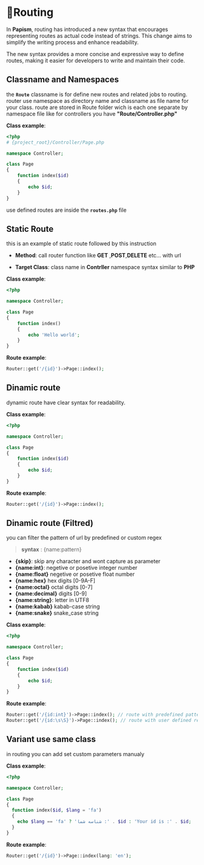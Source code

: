 # 🚦Routing

In **Papism**, routing has introduced a new syntax that encourages representing routes as actual code instead of strings. This change aims to simplify the writing process and enhance readability.

The new syntax provides a more concise and expressive way to define routes, making it easier for developers to write and maintain their code.

## Classname and Namespaces

the **`Route`** classname is for define new routes and related jobs to routing. router use namespace as directory name and classname as file name for your class.
route are stored in Route folder wich is each one separate by namespace file like for controllers you have **"Route/Controller.php"**

**Class example**:

```php
<?php
# {project_root}/Controller/Page.php

namespace Controller;

class Page
{
    function index($id)
    {
        echo $id;
    }
}

```

use defined routes are inside the **`routes.php`** file

## Static Route

this is an example of static route followed by this instruction

- **Method**: call router function like **GET** ,**POST**,**DELETE** etc... with url

- **Target Class**: class name in **Contrller** namespace syntax similar to **PHP**

**Class example**:

```php
<?php

namespace Controller;

class Page
{
    function index()
    {
        echo 'Hello world';
    }
}

```

**Route example**:

```php
Router::get('/{id}')->Page::index();
```

## Dinamic route

dynamic route have clear syntax for readability.

**Class example**:

```php
<?php

namespace Controller;

class Page
{
    function index($id)
    {
        echo $id;
    }
}

```

**Route example**:

```php
Router::get('/{id}')->Page::index();
```

## Dinamic route (Filtred)

you can filter the pattern of url by predefined or custom regex

> **syntax** : {name:pattern}

- **{skip}**: skip any character and wont capture as parameter
- **{name:int}**:   negetive or posetive integer number
- **{name:float}**  negetive or posetive float number
- **{name:hex}**  hex digits [0-9A-F]
- **{name:octal}**  octal digits [0-7]
- **{name:decimal}**  digits [0-9]
- **{name:string}**:  letter in UTF8
- **{name:kabab}**  kabab-case string
- **{name:snake}**  snake_case string

**Class example**:

```php
<?php

namespace Controller;

class Page
{
    function index($id)
    {
        echo $id;
    }
}

```

**Route example**:

```php
Router::get('/{id:int}')->Page::index(); // route with predefined pattern
Router::get('/{id:\s\S}')->Page::index(); // route with user defined regex
```

## Variant use same class

in routing you can add set custom parameters manualy

**Class example**:

```php
<?php

namespace Controller;

class Page
{
  function index($id, $lang = 'fa')
  {
    echo $lang == 'fa' ? 'شناسه شما :' . $id : 'Your id is :' . $id;
  }
}

```

**Route example**:

```php
Router::get('/{id}')->Page::index(lang: 'en');
```
